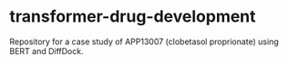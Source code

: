 # transformer-drug-development

Repository for a case study of APP13007 (clobetasol proprionate) using BERT and DiffDock.
